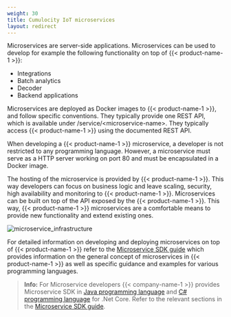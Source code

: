 ```yaml
---
weight: 30
title: Cumulocity IoT microservices
layout: redirect
---
```


Microservices are server-side applications. Microservices can be used to develop for example the following functionality on top of {{< product-name-1 >}}:

* Integrations
* Batch analytics
* Decoder
* Backend applications

Microservices are deployed as Docker images to {{< product-name-1 >}}, and follow specific conventions. They typically provide one REST API, which is available under /service/&lt;microservice-name&gt;. They typically access {{< product-name-1 >}} using the documented REST API.

When developing a {{< product-name-1 >}} microservice, a developer is not restricted to any programming language. However, a microservice must serve as a HTTP server working on port 80 and must be encapsulated in a Docker image.

The hosting of the microservice is provided by {{< product-name-1 >}}. This way developers can focus on business logic and leave scaling, security, high availability and monitoring to {{< product-name-1 >}}. Microservices can be built on top of the API exposed by the {{< product-name-1 >}}. This way, {{< product-name-1 >}} microservices are a comfortable means to provide new functionality and extend existing ones.

![microservice_infrastructure](/images/concepts-guide/microservice_infrastructure.png)

For detailed information on developing and deploying microservices on top of {{< product-name-1 >}} refer to the [Microservice SDK guide](/microservice-sdk) which provides information on the general concept of microservices in {{< product-name-1 >}} as well as specific guidance and examples for various programming languages.

>**Info:** For Microservice developers {{< company-name-1 >}} provides Microservice SDK in [Java programming language](/microservice-sdk/java) and [C# programming language](/microservice-sdk/cs) for .Net Core. Refer to the relevant sections in the [Microservice SDK guide](/microservice-sdk).
